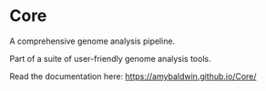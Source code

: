# Core
A comprehensive genome analysis pipeline.

Part of a suite of user-friendly genome analysis tools.

Read the documentation here: https://amybaldwin.github.io/Core/
